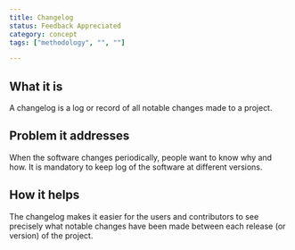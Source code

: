 ```yaml
---
title: Changelog
status: Feedback Appreciated
category: concept
tags: ["methodology", "", ""]

---
```


## What it is

A changelog is a log or record of all notable changes made to a project.

## Problem it addresses

When the software changes periodically, people want to know why and how. It is mandatory to keep log of the software at different versions. 

## How it helps
The changelog makes it easier for the users and contributors to see precisely what notable changes have been made between each release (or version) of the project.


